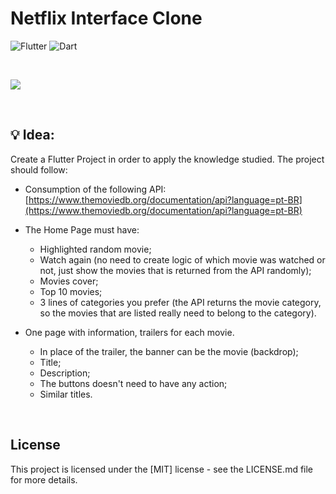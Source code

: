 # Netflix Interface Clone

![Flutter](https://img.shields.io/badge/Flutter-02569B?style=for-the-badge&logo=flutter&logoColor=white)
![Dart](https://img.shields.io/badge/Dart-0175C2?style=for-the-badge&logo=dart&logoColor=white)

<br>

![](https://amandacleto.github.io/images-for-projects/public/images/github-readme/project-netflix-clone-1.gif)


<br>

## 💡 Idea:
Create a Flutter Project in order to apply the knowledge studied.
The project should follow:
* Consumption of the following API:
[https://www.themoviedb.org/documentation/api?language=pt-BR](https://www.themoviedb.org/documentation/api?language=pt-BR)
* The Home Page must have:
  * Highlighted random movie;
  * Watch again (no need to create logic of which movie was watched or not, just show the movies that is returned from the API randomly);
  * Movies cover;
  * Top 10 movies;
  * 3 lines of categories you prefer (the API returns the movie category, so the movies that are listed really need to belong to the category).

* One page with information, trailers for each movie.
  * In place of the trailer, the banner can be the movie (backdrop);
  * Title;
  * Description;
  * The buttons doesn't need to have any action;
  * Similar titles.

<br>



## License
This project is licensed under the [MIT] license - see the LICENSE.md file for more details.



